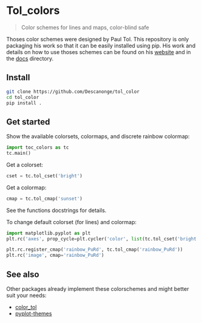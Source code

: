 
# Tol_colors

> Color schemes for lines and maps, color-blind safe

Thoses color schemes were designed by Paul Tol. This repository is only packaging his work so that it can be easily installed using pip.
His work and details on how to use thoses schemes can be found on his [website](https://personal.sron.nl/~pault/) and in the [docs](./docs) directory.

## Install

``` sh
git clone https://github.com/Descanonge/tol_color
cd tol_color
pip install .
```

## Get started

Show the available colorsets, colormaps, and discrete rainbow colormap:
``` python
import toc_colors as tc
tc.main()
```

Get a colorset:
``` python
cset = tc.tol_cset('bright')
```

Get a colormap:
``` python
cmap = tc.tol_cmap('sunset')
```

See the functions docstrings for details.

To change default colorset (for lines) and colormap:
``` python
import matplotlib.pyplot as plt
plt.rc('axes', prop_cycle=plt.cycler('color', list(tc.tol_cset('bright'))))

plt.rc.register_cmap('rainbow_PuRd', tc.tol_cmap('rainbow_PuRd'))
plt.rc('image', cmap='rainbow_PuRd')
```


## See also

Other packages already implement these colorschemes and might better suit your needs:
 - [color_tol](https://github.com/lazarillo/color_tol)
 - [pyplot-themes](https://github.com/raybuhr/pyplot-themes)


[docs]: docs
